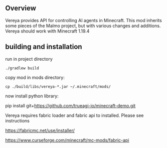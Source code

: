 ## Overview

Vereya provides API for controlling AI agents in Minecraft. This mod inherits some pieces of the Malmo project, but with various changes and additions. 
Vereya should work with Minecraft 1.19.4

## building and installation

run in project directory

`./gradlew build`

copy mod in mods directory:

`cp ./build/libs/vereya-*.jar ~/.minecraft/mods/`

now install python library:

pip install git+https://github.com/trueagi-io/minecraft-demo.git

Vereya requires fabric loader and fabric api to installed. Please see instructions

https://fabricmc.net/use/installer/

https://www.curseforge.com/minecraft/mc-mods/fabric-api


